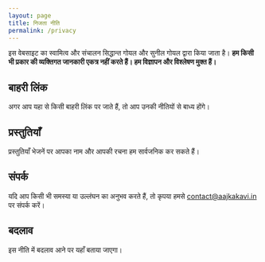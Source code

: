 ```yaml
---
layout: page
title: निजता नीति
permalink: /privacy
---
```

इस वेबसाइट का स्वामित्व और संचालन सिद्धान्त गोयल और सुनील गोयल द्वारा किया जाता है। **हम किसी भी प्रकार की व्यक्तिगत जानकारी एकत्र नहीं करते हैं। हम विज्ञापन और विश्लेषण मुक्त हैं।**

## बाहरी लिंक
अगर आप यहा से किसी बाहरी लिंक पर जाते हैं, तो आप उनकी नीतियों से बाध्य होंगे।

## प्रस्तुतियाँ
प्रस्तुतियाँ भेजनें पर आपका नाम और आपकी रचना हम सार्वजनिक कर सकते हैं।

## संपर्क
यदि आप किसी भी समस्या या उल्लंघन का अनुभव करते हैं, तो कृपया हमसे contact@aajkakavi.in पर संपर्क करें।

## बदलाव
इस नीति में बदलाव आने पर यहाँ बताया जाएगा।
